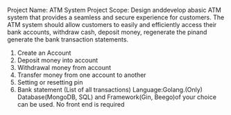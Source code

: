 Project Name: ATM System
Project Scope: 
      Design anddevelop abasic ATM system that provides a seamless and secure experience for customers. The ATM system should allow customers to easily and efficiently access their bank accounts, withdraw cash, deposit money, regenerate the pinand generate the bank transaction statements. 
1. Create an Account
2. Deposit money into account
3. Withdrawal money from account
4. Transfer money from one account to another
5. Setting or resetting pin
6. Bank statement (List of all transactions)
Language:Golang.(Only)
Database(MongoDB, SQL) and Framework(Gin, Beego)of your choice can be used. 
No front end is required
